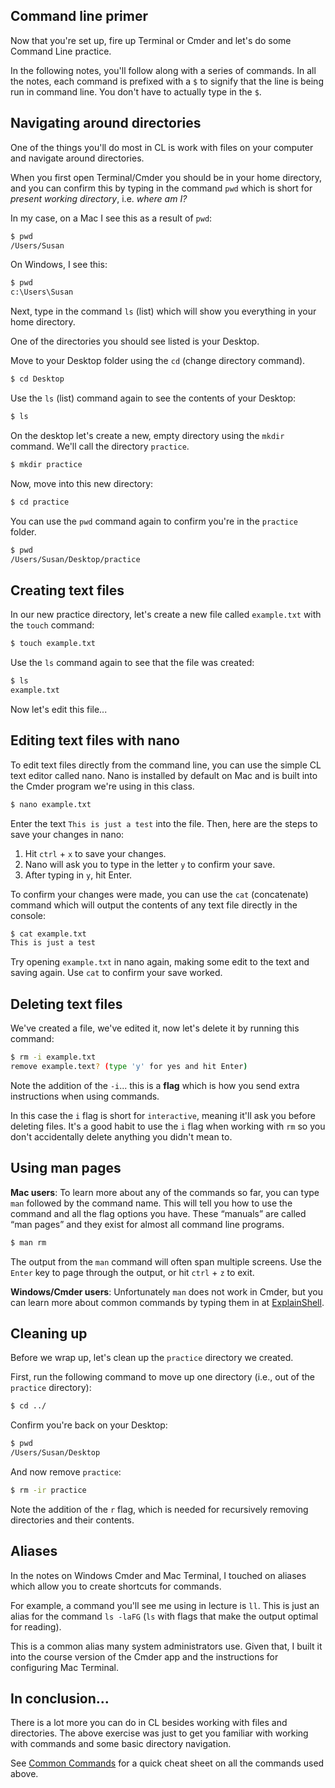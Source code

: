 ## Command line primer

Now that you're set up, fire up Terminal or Cmder and let's do some Command Line practice.

In the following notes, you'll follow along with a series of commands. In all the notes, each command is prefixed with a `$` to signify that the line is being run in command line. You don't have to actually type in the `$`.


## Navigating around directories

One of the things you'll do most in CL is work with files on your computer and navigate around directories.

When you first open Terminal/Cmder you should be in your home directory, and you can confirm this by typing in the command `pwd` which is short for *present working directory*, i.e. *where am I?*

In my case, on a Mac I see this as a result of `pwd`:

```bash
$ pwd
/Users/Susan
```

On Windows, I see this:

```bash
$ pwd
c:\Users\Susan
```

Next, type in the command `ls` (list) which will show you everything in your home directory.

One of the directories you should see listed is your Desktop.

Move to your Desktop folder using the `cd` (change directory command).

```bash
$ cd Desktop
```

Use the `ls` (list) command again to see the contents of your Desktop:

```bash
$ ls
```

On the desktop let's create a new, empty directory using the `mkdir` command. We'll call the directory `practice`.

```bash
$ mkdir practice
```

Now, move into this new directory:

```bash
$ cd practice
```

You can use the `pwd` command again to confirm you're in the `practice` folder.

```bash
$ pwd
/Users/Susan/Desktop/practice
```

## Creating text files

In our new practice directory, let's create a new file called `example.txt` with the `touch` command:

```bash
$ touch example.txt
```

Use the `ls` command again to see that the file was created:

```bash
$ ls
example.txt
```

Now let's edit this file...

## Editing text files with nano

To edit text files directly from the command line, you can use the simple CL text editor called nano. Nano is installed by default on Mac and is built into the Cmder program we're using in this class.

```bash
$ nano example.txt
```

Enter the text `This is just a test` into the file.
Then, here are the steps to save your changes in nano:

1. Hit `ctrl` + `x` to save your changes.
2. Nano will ask you to type in the letter `y` to confirm your save.
3. After typing in `y`, hit Enter.

To confirm your changes were made, you can use the `cat` (concatenate) command which will output the contents of any text file directly in the console:

```bash
$ cat example.txt
This is just a test
```

Try opening `example.txt` in nano again, making some edit to the text and saving again. Use `cat` to confirm your save worked.


## Deleting text files

We've created a file, we've edited it, now let's delete it by running this command:

```bash
$ rm -i example.txt
remove example.text? (type 'y' for yes and hit Enter)
```

Note the addition of the `-i`... this is a **flag** which is how you send extra instructions when using commands.

In this case the `i` flag is short for `interactive`, meaning it'll ask you before deleting files. It's a good habit to use the `i` flag when working with `rm` so you don't accidentally delete anything you didn't mean to.


## Using man pages

__Mac users__: To learn more about any of the commands so far, you can type `man` followed by the command name. This will tell you how to use the command and all the flag options you have. These &ldquo;manuals&rdquo; are called &ldquo;man pages&rdquo; and they exist for almost all command line programs.

```bash
$ man rm
```

The output from the `man` command will often span multiple screens. Use the `Enter` key to page through the output, or hit `ctrl` + `z` to exit.

__Windows/Cmder users__: Unfortunately `man` does not work in Cmder, but you can learn more about common commands by typing them in at [ExplainShell](http://explainshell.com/).


## Cleaning up
Before we wrap up, let's clean up the `practice` directory we created.

First, run the following command to move up one directory (i.e., out of the `practice` directory):

```bash
$ cd ../
```

Confirm you're back on your Desktop:

```bash
$ pwd
/Users/Susan/Desktop
```

And now remove `practice`:

```bash
$ rm -ir practice
```

Note the addition of the `r` flag, which is needed for recursively removing directories and their contents.


## Aliases
In the notes on Windows Cmder and Mac Terminal, I touched on aliases which allow you to create shortcuts for commands.

For example, a command you'll see me using in lecture is `ll`. This is just an alias for the command `ls -laFG` (`ls` with flags that make the output optimal for reading).

This is a common alias many system administrators use. Given that, I built it into the course version of the Cmder app and the instructions for configuring Mac Terminal.

## In conclusion...
There is a lot more you can do in CL besides working with files and directories. The above exercise was just to get you familiar with working with commands and some basic directory navigation.

See [Common Commands](/command-line/common-commands.md) for a quick cheat sheet on all the commands used above.
